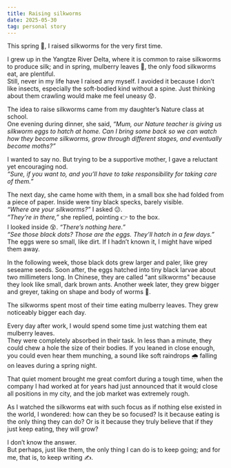 ```yaml
---
title: Raising silkworms
date: 2025-05-30
tag: personal story
---
```

This spring :blossom:, I raised silkworms for the very first time.

I grew up in the Yangtze River Delta, where it is common to raise silkworms to produce silk; and in spring, mulberry leaves :leaves:, the only food silkworms eat, are plentiful. <br>
Still, never in my life have I raised any myself. I avoided it because I don’t like insects, especially the soft-bodied kind without a spine. Just thinking about them crawling would make me feel uneasy :worried:. 

The idea to raise silkworms came from my daughter’s Nature class at school. <br>
One evening during dinner, she said, *“Mum, our Nature teacher is giving us silkworm eggs to hatch at home. Can I bring some back so we can watch how they become silkworms, grow through different stages, and eventually become moths?”* 

I wanted to say no. But trying to be a supportive mother, I gave a reluctant yet encouraging nod. <br>
*“Sure, if you want to, and you’ll have to take responsibility for taking care of them.”*

The next day, she came home with them, in a small box she had folded from a piece of paper. Inside were tiny black specks, barely visible.<br>
*“Where are your silkworms?”* I asked :confused:. <br>
*“They’re in there,”* she replied, pointing :point_right: to the box. <br>
I looked inside :dizzy_face:. *“There’s nothing here.”* <br>
*“See those black dots? Those are the eggs. They’ll hatch in a few days.”* <br>
The eggs were so small, like dirt. If I hadn’t known it, I might have wiped them away.

In the following week, those black dots grew larger and paler, like grey seseame seeds. Soon after, the eggs hatched into tiny black larvae about two millimeters long. In Chinese, they are called "ant silkworms" because they look like small, dark brown ants. Another week later, they grew bigger and greyer, taking on shape and body of worms 🐛. 

The silkworms spent most of their time eating mulberry leaves. They grew noticeably bigger each day. 

Every day after work, I would spend some time just watching them eat mulberry leaves. <br>
They were completely absorbed in their task. In less than a minute, they could chew a hole the size of their bodies. If you leaned in close enough, you could even hear them munching, a sound like soft raindrops 🌧️ falling on leaves during a spring night. <br>

That quiet moment brought me great comfort during a tough time, when the company I had worked at for years had just announced that it would close all positions in my city, and the job market was extremely rough.

As I watched the silkworms eat with such focus as if nothing else existed in the world, I wondered: how can they be so focused? Is it because eating is the only thing they can do? Or is it because they truly believe that if they just keep eating, they will grow?

I don’t know the answer.<br>
But perhaps, just like them, the only thing I can do is to keep going; and for me, that is, to keep writing ✍️. 
